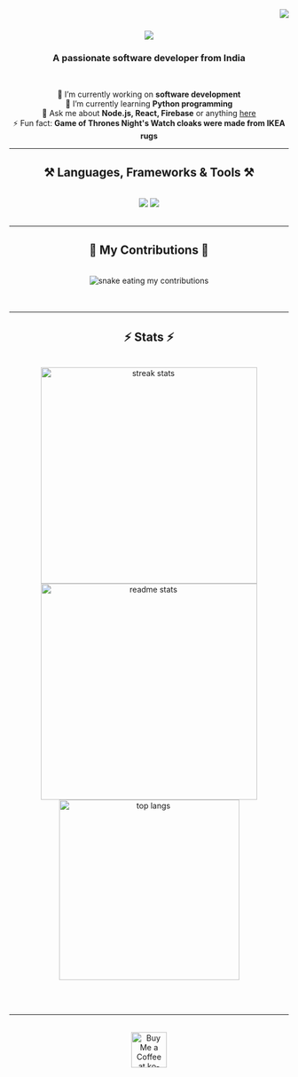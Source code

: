 <img align="right" src="https://visitor-badge.laobi.icu/badge?page_id=abdulmateentech24.abdulmateentech24" />

<h1 align="center">
  <img src="https://readme-typing-svg.herokuapp.com/?font=Righteous&size=35&center=true&vCenter=true&width=500&height=70&duration=4000&lines=Hi+There!+👋;+I'm+Abdul+Mateen+From+SD!" />
</h1>

<h3 align="center">A passionate software developer from India</h3>

<br/>

<div align="center">

🔭 I’m currently working on **software development**  
🌱 I’m currently learning **Python programming**  
💬 Ask me about **Node.js, React, Firebase** or anything [here](https://github.com/abdulmateentech24/abdulmateentech24/issues)  
⚡ Fun fact: **Game of Thrones Night's Watch cloaks were made from IKEA rugs**

</div>

<hr/>

<h2 align="center">⚒️ Languages, Frameworks & Tools ⚒️</h2>

<br/>

<div align="center">
  <img src="https://skillicons.dev/icons?i=react,bootstrap,mui,html,css,vscode,github,figma,tailwind,git,r" />
  <img src="https://skillicons.dev/icons?i=nodejs,python,javascript,typescript,express,firebase,mongodb,c,java,nextjs,mysql,flask" <br>
</div>

<br/>
<hr/>


<div align="center">
  <h2>🐍 My Contributions 🐍</h2>
  <br/>
  <img alt="snake eating my contributions" src="https://raw.githubusercontent.com/abdulmateentech24/abdulmateentech24/output/github-contribution-grid-snake.svg" />
<br/><br/><br/>
</div>
<hr/>
<h2 align="center">⚡ Stats ⚡</h2>
<br>
<div align=center>
  <img width=390 src="https://github-readme-streak-stats-abdulmateentech24.vercel.app/?user=abdulmateentech24&count_private=true&theme=react&border_radius=10" alt="streak stats"/>
  <img width=390 src="https://github-readme-stats-abdulmateentech24.vercel.app/api?username=salesp07&count_private=true&show_icons=true&theme=react&rank_icon=github&border_radius=10" alt="readme stats" />
  <br/>
  <img width=325 align="center" src="https://github-readme-stats-abdulmateentech24.vercel.app/api/top-langs/?username=abdulmateentech24&hide=HTML&langs_count=8&layout=compact&theme=react&border_radius=10&size_weight=0.5&count_weight=0.5&exclude_repo=github-readme-stats" alt="top langs" />
</div>

<br/><br/>

<hr/>

<br/>

<div align="center">
<a href='https://ko-fi.com/V7V4RAK9C' target='_blank'><img height='64' style='border:0px;height:64px;' src='https://storage.ko-fi.com/cdn/kofi1.png?v=3' border='0' alt='Buy Me a Coffee at ko-fi.com' /></a>
</div>

<br/>
